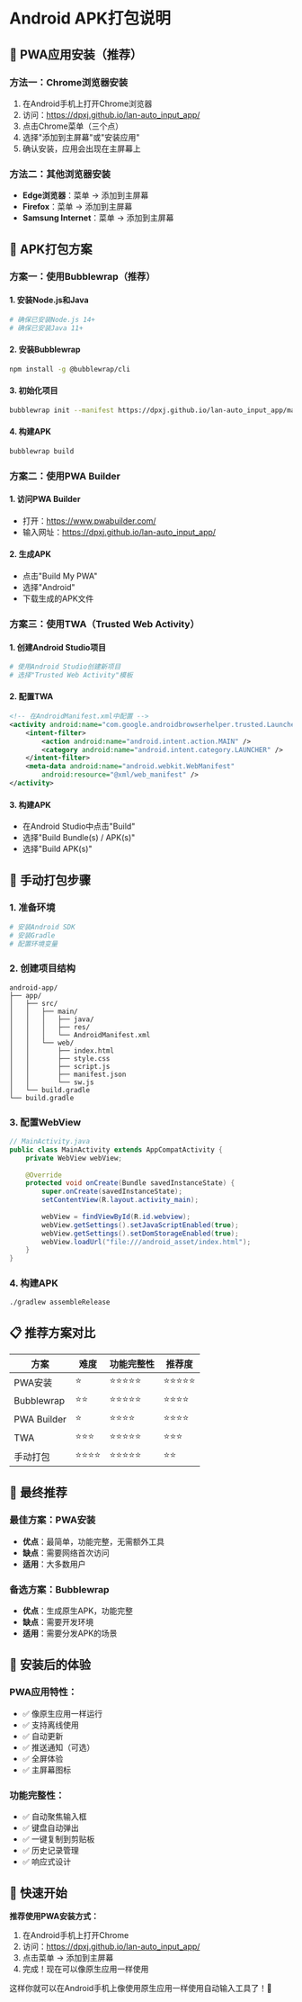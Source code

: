 # Android APK打包说明

## 🚀 PWA应用安装（推荐）

### 方法一：Chrome浏览器安装
1. 在Android手机上打开Chrome浏览器
2. 访问：https://dpxj.github.io/lan-auto_input_app/
3. 点击Chrome菜单（三个点）
4. 选择"添加到主屏幕"或"安装应用"
5. 确认安装，应用会出现在主屏幕上

### 方法二：其他浏览器安装
- **Edge浏览器**：菜单 → 添加到主屏幕
- **Firefox**：菜单 → 添加到主屏幕
- **Samsung Internet**：菜单 → 添加到主屏幕

## 📱 APK打包方案

### 方案一：使用Bubblewrap（推荐）

#### 1. 安装Node.js和Java
```bash
# 确保已安装Node.js 14+
# 确保已安装Java 11+
```

#### 2. 安装Bubblewrap
```bash
npm install -g @bubblewrap/cli
```

#### 3. 初始化项目
```bash
bubblewrap init --manifest https://dpxj.github.io/lan-auto_input_app/manifest.json
```

#### 4. 构建APK
```bash
bubblewrap build
```

### 方案二：使用PWA Builder

#### 1. 访问PWA Builder
- 打开：https://www.pwabuilder.com/
- 输入网址：https://dpxj.github.io/lan-auto_input_app/

#### 2. 生成APK
- 点击"Build My PWA"
- 选择"Android"
- 下载生成的APK文件

### 方案三：使用TWA（Trusted Web Activity）

#### 1. 创建Android Studio项目
```bash
# 使用Android Studio创建新项目
# 选择"Trusted Web Activity"模板
```

#### 2. 配置TWA
```xml
<!-- 在AndroidManifest.xml中配置 -->
<activity android:name="com.google.androidbrowserhelper.trusted.LauncherActivity">
    <intent-filter>
        <action android:name="android.intent.action.MAIN" />
        <category android:name="android.intent.category.LAUNCHER" />
    </intent-filter>
    <meta-data android:name="android.webkit.WebManifest"
        android:resource="@xml/web_manifest" />
</activity>
```

#### 3. 构建APK
- 在Android Studio中点击"Build"
- 选择"Build Bundle(s) / APK(s)"
- 选择"Build APK(s)"

## 🔧 手动打包步骤

### 1. 准备环境
```bash
# 安装Android SDK
# 安装Gradle
# 配置环境变量
```

### 2. 创建项目结构
```
android-app/
├── app/
│   ├── src/
│   │   ├── main/
│   │   │   ├── java/
│   │   │   ├── res/
│   │   │   └── AndroidManifest.xml
│   │   └── web/
│   │       ├── index.html
│   │       ├── style.css
│   │       ├── script.js
│   │       ├── manifest.json
│   │       └── sw.js
│   └── build.gradle
└── build.gradle
```

### 3. 配置WebView
```java
// MainActivity.java
public class MainActivity extends AppCompatActivity {
    private WebView webView;
    
    @Override
    protected void onCreate(Bundle savedInstanceState) {
        super.onCreate(savedInstanceState);
        setContentView(R.layout.activity_main);
        
        webView = findViewById(R.id.webview);
        webView.getSettings().setJavaScriptEnabled(true);
        webView.getSettings().setDomStorageEnabled(true);
        webView.loadUrl("file:///android_asset/index.html");
    }
}
```

### 4. 构建APK
```bash
./gradlew assembleRelease
```

## 📋 推荐方案对比

| 方案 | 难度 | 功能完整性 | 推荐度 |
|------|------|------------|--------|
| PWA安装 | ⭐ | ⭐⭐⭐⭐⭐ | ⭐⭐⭐⭐⭐ |
| Bubblewrap | ⭐⭐ | ⭐⭐⭐⭐⭐ | ⭐⭐⭐⭐ |
| PWA Builder | ⭐ | ⭐⭐⭐⭐ | ⭐⭐⭐⭐ |
| TWA | ⭐⭐⭐ | ⭐⭐⭐⭐⭐ | ⭐⭐⭐ |
| 手动打包 | ⭐⭐⭐⭐ | ⭐⭐⭐⭐⭐ | ⭐⭐ |

## 🎯 最终推荐

### 最佳方案：PWA安装
- **优点**：最简单，功能完整，无需额外工具
- **缺点**：需要网络首次访问
- **适用**：大多数用户

### 备选方案：Bubblewrap
- **优点**：生成原生APK，功能完整
- **缺点**：需要开发环境
- **适用**：需要分发APK的场景

## 📱 安装后的体验

### PWA应用特性：
- ✅ 像原生应用一样运行
- ✅ 支持离线使用
- ✅ 自动更新
- ✅ 推送通知（可选）
- ✅ 全屏体验
- ✅ 主屏幕图标

### 功能完整性：
- ✅ 自动聚焦输入框
- ✅ 键盘自动弹出
- ✅ 一键复制到剪贴板
- ✅ 历史记录管理
- ✅ 响应式设计

## 🚀 快速开始

**推荐使用PWA安装方式：**

1. 在Android手机上打开Chrome
2. 访问：https://dpxj.github.io/lan-auto_input_app/
3. 点击菜单 → 添加到主屏幕
4. 完成！现在可以像原生应用一样使用

这样你就可以在Android手机上像使用原生应用一样使用自动输入工具了！🎉 